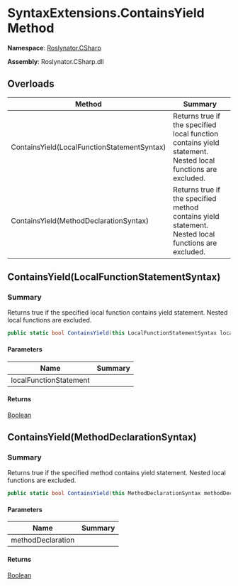 # SyntaxExtensions\.ContainsYield Method

**Namespace**: [Roslynator.CSharp](../../README.md)

**Assembly**: Roslynator\.CSharp\.dll

## Overloads

| Method | Summary |
| ------ | ------- |
| ContainsYield\(LocalFunctionStatementSyntax\) | Returns true if the specified local function contains yield statement\. Nested local functions are excluded\. |
| ContainsYield\(MethodDeclarationSyntax\) | Returns true if the specified method contains yield statement\. Nested local functions are excluded\. |

## ContainsYield\(LocalFunctionStatementSyntax\)<a name="Roslynator_CSharp_SyntaxExtensions_ContainsYield_Microsoft_CodeAnalysis_CSharp_Syntax_LocalFunctionStatementSyntax_"></a>

### Summary

Returns true if the specified local function contains yield statement\. Nested local functions are excluded\.

```csharp
public static bool ContainsYield(this LocalFunctionStatementSyntax localFunctionStatement)
```

#### Parameters

| Name | Summary |
| ---- | ------- |
| localFunctionStatement | |

#### Returns

[Boolean](https://docs.microsoft.com/en-us/dotnet/api/system.boolean)

## ContainsYield\(MethodDeclarationSyntax\)<a name="Roslynator_CSharp_SyntaxExtensions_ContainsYield_Microsoft_CodeAnalysis_CSharp_Syntax_LocalFunctionStatementSyntax_"></a>

### Summary

Returns true if the specified method contains yield statement\. Nested local functions are excluded\.

```csharp
public static bool ContainsYield(this MethodDeclarationSyntax methodDeclaration)
```

#### Parameters

| Name | Summary |
| ---- | ------- |
| methodDeclaration | |

#### Returns

[Boolean](https://docs.microsoft.com/en-us/dotnet/api/system.boolean)

